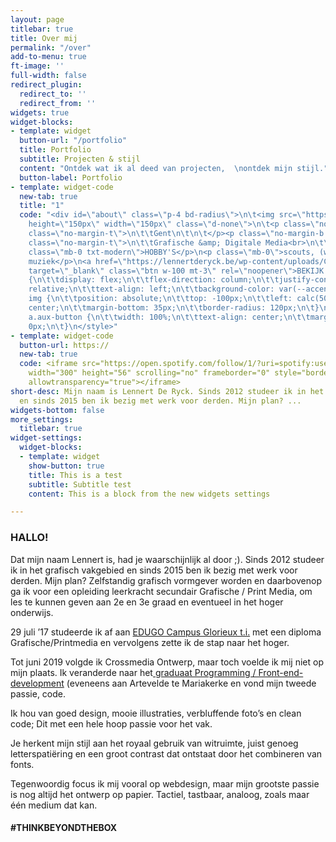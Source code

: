 ```yaml
---
layout: page
titlebar: true
title: Over mij
permalink: "/over"
add-to-menu: true
ft-image: ''
full-width: false
redirect_plugin:
  redirect_to: ''
  redirect_from: ''
widgets: true
widget-blocks:
- template: widget
  button-url: "/portfolio"
  title: Portfolio
  subtitle: Projecten & stijl
  content: "Ontdek wat ik al deed van projecten,  \nontdek mijn stijl."
  button-label: Portfolio
- template: widget-code
  new-tab: true
  title: "1"
  code: "<div id=\"about\" class=\"p-4 bd-radius\">\n\t<img src=\"https://github.lennertderyck.be/assets/images/about_profile.jpg\"
    height=\"150px\" width=\"150px\" class=\"d-none\">\n\t<p class=\"no-margin-b txt-modern\">\n\t\tREGIO\n\t\n\t</p><p
    class=\"no-margin-t\">\n\t\tGent\n\t\n\t</p><p class=\"no-margin-b txt-modern\">\n\t\tOPLEIDING\n\t\n\t</p><p
    class=\"no-margin-t\">\n\t\tGrafische &amp; Digitale Media<br>\n\t\tArteveldehogeschool\n\t\n\t\n\t</p><p
    class=\"mb-0 txt-modern\">HOBBY'S</p>\n<p class=\"mb-0\">scouts, (web)design,
    muziek</p>\n<a href=\"https://lennertderyck.be/wp-content/uploads/CV_LENNERT_DE_RYCK.pdf\"
    target=\"_blank\" class=\"btn w-100 mt-3\" rel=\"noopener\">BEKIJK CV</a>\n<p></p></div>\n<style>\n\t#about
    {\n\t\tdisplay: flex;\n\t\tflex-direction: column;\n\t\tjustify-content: center;\n\t\tposition:
    relative;\n\t\ttext-align: left;\n\t\tbackground-color: var(--accent-2);\n\t}\n\t\n\t#about
    img {\n\t\tposition: absolute;\n\t\ttop: -100px;\n\t\tleft: calc(50% - 75px);\n\t\talign-self:
    center;\n\t\tmargin-bottom: 35px;\n\t\tborder-radius: 120px;\n\t}\n\t\n\t#about
    a.aux-button {\n\t\twidth: 100%;\n\t\ttext-align: center;\n\t\tmargin-top: 1em;\n\t\tmargin-bottom:
    0px;\n\t}\n</style>"
- template: widget-code
  button-url: https://
  new-tab: true
  code: <iframe src="https://open.spotify.com/follow/1/?uri=spotify:user:twoledery&size=detail&theme=light&show-count=0"
    width="300" height="56" scrolling="no" frameborder="0" style="border:none; overflow:hidden;"
    allowtransparency="true"></iframe>
short-desc: Mijn naam is Lennert De Ryck. Sinds 2012 studeer ik in het grafisch vakgebied
  en sinds 2015 ben ik bezig met werk voor derden. Mijn plan? ...
widgets-bottom: false
more_settings:
  titlebar: true
widget-settings:
  widget-blocks:
  - template: widget
    show-button: true
    title: This is a test
    subtitle: Subtitle test
    content: This is a block from the new widgets settings

---
```

### HALLO!

Dat mijn naam Lennert is, had je waarschijnlijk al door ;). Sinds 2012 studeer ik in het grafisch vakgebied en sinds 2015 ben ik bezig met werk voor derden. Mijn plan? Zelfstandig grafisch vormgever worden en daarbovenop ga ik voor een opleiding leerkracht secundair Grafische / Print Media, om les te kunnen geven aan 2e en 3e graad en eventueel in het hoger onderwijs.

29 juli ’17 studeerde ik af aan [EDUGO Campus Glorieux t.i.]( "https://www.edugo.be/secundair-onderwijs/glorieux/studieaanbod/?study=48") met een diploma Grafische/Printmedia en vervolgens zette ik de stap naar het hoger.

Tot juni 2019 volgde ik Crossmedia Ontwerp, maar toch voelde ik mij niet op mijn plaats. Ik veranderde naar het[ graduaat Programming / Front-end-development]( "https://www.arteveldehogeschool.be/opleidingen/graduaat/programmeren") (eveneens aan Artevelde te Mariakerke en vond mijn tweede passie, code.

Ik hou van goed design, mooie illustraties, verbluffende foto’s en clean code; Dit met een hele hoop passie voor het vak.

Je herkent mijn stijl aan het royaal gebruik van witruimte, juist genoeg letterspatiëring en een groot contrast dat ontstaat door het combineren van fonts.

Tegenwoordig focus ik mij vooral op webdesign, maar mijn grootste passie is nog altijd het ontwerp op papier. Tactiel, tastbaar, analoog, zoals maar één medium dat kan.

<h4 class="fontw-300 lspacing-1">#THINKBEYONDTHEBOX</h4>